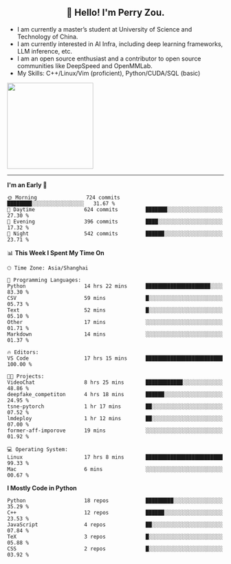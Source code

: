 <h2 align="center">👋 Hello! I'm Perry Zou.</h2>

- I am currently a master’s student at University of Science and Technology of China.
- I am currently interested in AI Infra, including deep learning frameworks, LLM inference, etc.
- I am an open source enthusiast and a contributor to open source communities like DeepSpeed and OpenMMLab.
- My Skills: C++/Linux/Vim (proficient), Python/CUDA/SQL (basic)

<img height=200 align="center" src="https://github-readme-stats.vercel.app/api?username=zonepg" />

-------

<!--START_SECTION:waka-->
**I'm an Early 🐤** 

```text
🌞 Morning                724 commits         ████████░░░░░░░░░░░░░░░░░   31.67 % 
🌆 Daytime                624 commits         ███████░░░░░░░░░░░░░░░░░░   27.30 % 
🌃 Evening                396 commits         ████░░░░░░░░░░░░░░░░░░░░░   17.32 % 
🌙 Night                  542 commits         ██████░░░░░░░░░░░░░░░░░░░   23.71 % 
```


📊 **This Week I Spent My Time On** 

```text
🕑︎ Time Zone: Asia/Shanghai

💬 Programming Languages: 
Python                   14 hrs 22 mins      █████████████████████░░░░   83.30 % 
CSV                      59 mins             █░░░░░░░░░░░░░░░░░░░░░░░░   05.73 % 
Text                     52 mins             █░░░░░░░░░░░░░░░░░░░░░░░░   05.10 % 
Other                    17 mins             ░░░░░░░░░░░░░░░░░░░░░░░░░   01.71 % 
Markdown                 14 mins             ░░░░░░░░░░░░░░░░░░░░░░░░░   01.37 % 

🔥 Editors: 
VS Code                  17 hrs 15 mins      █████████████████████████   100.00 % 

🐱‍💻 Projects: 
VideoChat                8 hrs 25 mins       ████████████░░░░░░░░░░░░░   48.86 % 
deepfake_competiton      4 hrs 18 mins       ██████░░░░░░░░░░░░░░░░░░░   24.95 % 
tsne-pytorch             1 hr 17 mins        ██░░░░░░░░░░░░░░░░░░░░░░░   07.52 % 
lmdeploy                 1 hr 12 mins        ██░░░░░░░░░░░░░░░░░░░░░░░   07.00 % 
former-aff-imporove      19 mins             ░░░░░░░░░░░░░░░░░░░░░░░░░   01.92 % 

💻 Operating System: 
Linux                    17 hrs 8 mins       █████████████████████████   99.33 % 
Mac                      6 mins              ░░░░░░░░░░░░░░░░░░░░░░░░░   00.67 % 
```

**I Mostly Code in Python** 

```text
Python                   18 repos            █████████░░░░░░░░░░░░░░░░   35.29 % 
C++                      12 repos            ██████░░░░░░░░░░░░░░░░░░░   23.53 % 
JavaScript               4 repos             ██░░░░░░░░░░░░░░░░░░░░░░░   07.84 % 
TeX                      3 repos             █░░░░░░░░░░░░░░░░░░░░░░░░   05.88 % 
CSS                      2 repos             █░░░░░░░░░░░░░░░░░░░░░░░░   03.92 % 
```




<!--END_SECTION:waka-->
